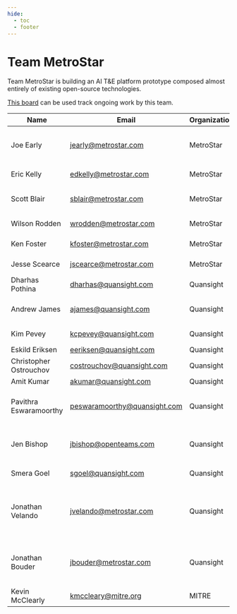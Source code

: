 ```yaml
---
hide:
  - toc
  - footer
---
```


# Team MetroStar

Team MetroStar is building an AI T&E platform prototype composed almost entirely of existing open-source technologies.

[This board](https://gitlab.jatic.net/groups/jatic/team-metrostar/-/boards) can be used track ongoing work by this team.

| Name | Email | Organization | Role |
| ---- | ----- | ------------ | ---- |
| Joe Early | jearly@metrostar.com | MetroStar | Scrum Master & MetroStar PM |
| Eric Kelly | edkelly@metrostar.com | MetroStar | Pr. Data Scientist |
| Scott Blair | sblair@metrostar.com | MetroStar | Pr. DevSecOps Engineer |
| Wilson Rodden | wrodden@metrostar.com | MetroStar | Sr. Data Scientist |
| Ken Foster | kfoster@metrostar.com | MetroStar | Pr. Systems Engineer |
| Jesse Scearce | jscearce@metrostar.com | MetroStar | ML Engineer |
| Dharhas Pothina | dharhas@quansight.com | Quansight | Quansight PM |
| Andrew James | ajames@quansight.com | Quansight | OSS PyTorch SME |
| Kim Pevey | kcpevey@quansight.com | Quansight | Full Stack Dev |
| Eskild Eriksen | eeriksen@quansight.com | Quansight | DevSecOps |
| Christopher Ostrouchov | costrouchov@quansight.com | Quansight | DevSecOps |
| Amit Kumar | akumar@quansight.com | Quansight | DevSecOps |
| Pavithra Eswaramoorthy | peswaramoorthy@quansight.com | Quansight | OSS SME and Developer Advocate |
| Jen Bishop | jbishop@openteams.com | Quansight | Project Manager / Project coordination |
| Smera Goel | sgoel@quansight.com | Quansight | UI/UX Designer |
| Jonathan Velando | jvelando@metrostar.com | Quansight | Pr. Software Engineer / Platform and OSS Software Engineer |
| Jonathan Bouder | jbouder@metrostar.com | Quansight | Pr. Software Engineer / Full-Stack Developer (UI/UX) |
| Kevin McClearly | kmccleary@mitre.org | MITRE | Product Owner |
